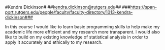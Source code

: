 #Kendra Dickinson#
##kendra.dickinson@rutgers.edu##
###https://span-port.rutgers.edu/people/faculty/faculty-directory/1013-kendra-dickinson###


In this course I would like to learn basic programming skills to help make my academic life more efficient and my research more transparent. I would also like to build on my existing knowledge of statistical analysis in order to apply it accurately and ethically to my research.
		
